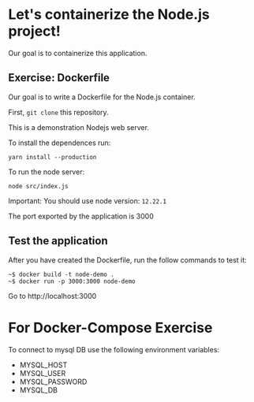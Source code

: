# Let's containerize the Node.js project!

Our goal is to containerize this application.

## Exercise: Dockerfile

Our goal is to write a Dockerfile for the Node.js container.

First, `git clone` this repository. 

This is a demonstration Nodejs web server. 

To install the dependences run:
```
yarn install --production
```

To run the node server:
```
node src/index.js
```

Important: You should use node version: `12.22.1`

The port exported by the application is 3000

## Test the application

After you have created the Dockerfile, run the follow commands to test it:
```
~$ docker build -t node-demo .
~$ docker run -p 3000:3000 node-demo
```

Go to http://localhost:3000

# For Docker-Compose Exercise
To connect to mysql DB use the following environment variables:

- MYSQL_HOST
- MYSQL_USER
- MYSQL_PASSWORD
- MYSQL_DB
